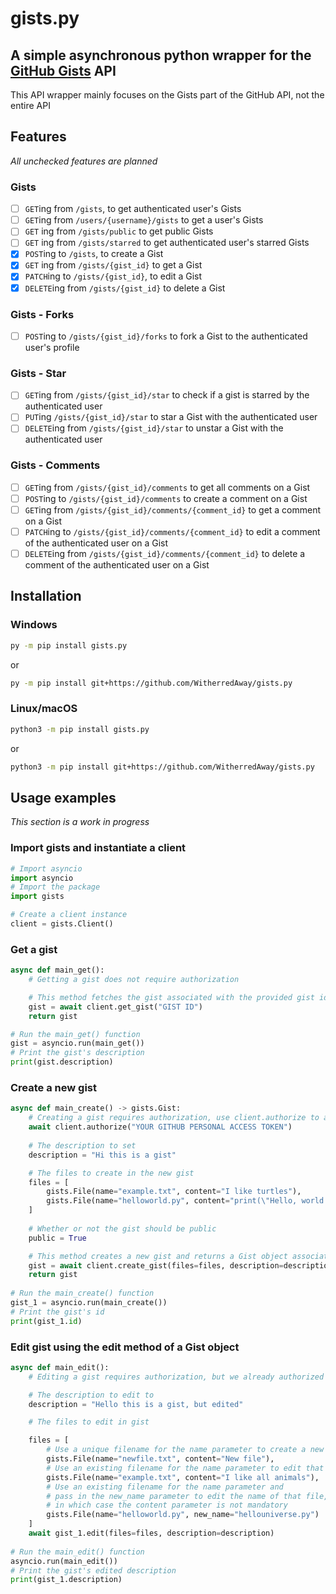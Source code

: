 # gists.py

A simple asynchronous python wrapper for the [GitHub Gists](https://docs.github.com/en/rest/reference/gists) API
----------
This API wrapper mainly focuses on the Gists part of the GitHub API, not the entire API

## Features
*All unchecked features are planned*
### Gists
- [ ] `GET`ing from `/gists`, to get authenticated user's Gists
- [ ] `GET`ing from `/users/{username}/gists` to get a user's Gists
- [ ] `GET` ing from `/gists/public` to get public Gists
- [ ] `GET` ing from `/gists/starred` to get authenticated user's starred Gists
- [X] `POST`ing to `/gists`, to create a Gist
- [X] `GET` ing from `/gists/{gist_id}` to get a Gist
- [X] `PATCH`ing to `/gists/{gist_id}`, to edit a Gist
- [X] `DELETE`ing from `/gists/{gist_id}` to delete a Gist
### Gists - Forks
- [ ] `POST`ing to `/gists/{gist_id}/forks` to fork a Gist to the authenticated user's profile
### Gists - Star
- [ ] `GET`ing from `/gists/{gist_id}/star` to check if a gist is starred by the authenticated user
- [ ] `PUT`ing `/gists/{gist_id}/star` to star a Gist with the authenticated user
- [ ] `DELETE`ing from `/gists/{gist_id}/star` to unstar a Gist with the authenticated user
### Gists - Comments
- [ ] `GET`ing from `/gists/{gist_id}/comments` to get all comments on a Gist
- [ ] `POST`ing to `/gists/{gist_id}/comments` to create a comment on a Gist
- [ ] `GET`ing from `/gists/{gist_id}/comments/{comment_id}` to get a comment on a Gist
- [ ] `PATCH`ing to `/gists/{gist_id}/comments/{comment_id}` to edit a comment of the authenticated user on a Gist
- [ ] `DELETE`ing from `/gists/{gist_id}/comments/{comment_id}` to delete a comment of the authenticated user on a Gist

## Installation
### Windows
```sh
py -m pip install gists.py
```
or
```sh
py -m pip install git+https://github.com/WitherredAway/gists.py
```
### Linux/macOS
```sh
python3 -m pip install gists.py
```
or
```sh
python3 -m pip install git+https://github.com/WitherredAway/gists.py
```
## Usage examples
*This section is a work in progress*

### Import gists and instantiate a client
```py
# Import asyncio
import asyncio
# Import the package
import gists

# Create a client instance
client = gists.Client()
```
### Get a gist
```py
async def main_get():
    # Getting a gist does not require authorization

    # This method fetches the gist associated with the provided gist id, and returns a Gist object
    gist = await client.get_gist("GIST ID")
    return gist

# Run the main_get() function
gist = asyncio.run(main_get())
# Print the gist's description
print(gist.description)
```
### Create a new gist
```py
async def main_create() -> gists.Gist:
    # Creating a gist requires authorization, use client.authorize to authorize the client
    await client.authorize("YOUR GITHUB PERSONAL ACCESS TOKEN")
    
    # The description to set
    description = "Hi this is a gist"

    # The files to create in the new gist
    files = [
        gists.File(name="example.txt", content="I like turtles"),
        gists.File(name="helloworld.py", content="print(\"Hello, world!\")"),
    ]
    
    # Whether or not the gist should be public
    public = True

    # This method creates a new gist and returns a Gist object associated with that gist
    gist = await client.create_gist(files=files, description=description, public=public)
    return gist
        
# Run the main_create() function
gist_1 = asyncio.run(main_create())
# Print the gist's id
print(gist_1.id)
```
### Edit gist using the edit method of a Gist object
```py
async def main_edit():
    # Editing a gist requires authorization, but we already authorized the client when creating the gist

    # The description to edit to
    description = "Hello this is a gist, but edited"

    # The files to edit in gist

    files = [
        # Use a unique filename for the name parameter to create a new file
        gists.File(name="newfile.txt", content="New file"),
        # Use an existing filename for the name parameter to edit that file
        gists.File(name="example.txt", content="I like all animals"),
        # Use an existing filename for the name parameter and
        # pass in the new_name parameter to edit the name of that file,
        # in which case the content parameter is not mandatory
        gists.File(name="helloworld.py", new_name="hellouniverse.py")
    ]
    await gist_1.edit(files=files, description=description)
    
# Run the main_edit() function
asyncio.run(main_edit())
# Print the gist's edited description
print(gist_1.description)
```
